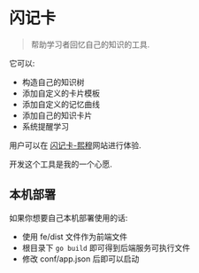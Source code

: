 # 闪记卡

> 帮助学习者回忆自己的知识的工具.

它可以:
- 构造自己的知识树
- 添加自定义的卡片模板
- 添加自定义的记忆曲线
- 添加自己的知识卡片
- 系统提醒学习


用户可以在 [闪记卡-熙穆](http://fc.liuximu.com)网站进行体验.



开发这个工具是我的一个心愿.


## 本机部署
如果你想要自己本机部署使用的话:
- 使用 fe/dist 文件作为前端文件
- 根目录下 `go build` 即可得到后端服务可执行文件
- 修改 conf/app.json 后即可以启动

